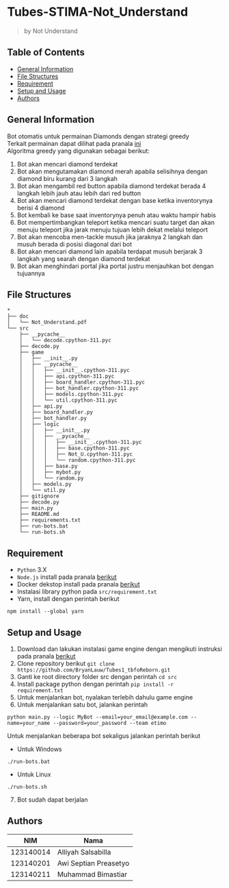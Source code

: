 # Tubes-STIMA-Not_Understand

> by Not Understand

## Table of Contents

- [General Information](#general-information)
- [File Structures](#file-structures)
- [Requirement](#requirement)
- [Setup and Usage](#setup-and-usage)
- [Authors](#authors)

## General Information

Bot otomatis untuk permainan Diamonds dengan strategi greedy<br>
Terkait permainan dapat dilihat pada pranala [ini](https://drive.google.com/file/d/17_d7sRWhr0TspjS0ZqIIQCnQnElPaeDR/view)<br>
Algoritma greedy yang digunakan sebagai berikut:

1. Bot akan mencari diamond terdekat
2. Bot akan mengutamakan diamond merah apabila selisihnya dengan diamond biru kurang dari 3 langkah
3. Bot akan mengambil red button apabila diamond terdekat berada 4 langkah lebih jauh atau lebih dari red button
4. Bot akan mencari diamond terdekat dengan base ketika inventorynya berisi 4 diamond
5. Bot kembali ke base saat inventorynya penuh atau waktu hampir habis
6. Bot mempertimbangkan teleport ketika mencari suatu target dan akan menuju teleport jika jarak menuju tujuan lebih dekat melalui teleport
7. Bot akan mencoba men-tackle musuh jika jaraknya 2 langkah dan musuh berada di posisi diagonal dari bot
8. Bot akan mencari diamond lain apabila terdapat musuh berjarak 3 langkah yang searah dengan diamond terdekat
9. Bot akan menghindari portal jika portal justru menjauhkan bot dengan tujuannya

## File Structures
```
*
├── doc
│   └── Not_Understand.pdf
└── src
    ├── __pycache__
    │   └── decode.cpython-311.pyc
    ├── decode.py
    ├── game
    │   ├── __init__.py
    │   ├── __pycache__
    │   │   ├── __init__.cpython-311.pyc
    │   │   ├── api.cpython-311.pyc
    │   │   ├── board_handler.cpython-311.pyc
    │   │   ├── bot_handler.cpython-311.pyc
    │   │   ├── models.cpython-311.pyc
    │   │   └── util.cpython-311.pyc
    │   ├── api.py
    │   ├── board_handler.py
    │   ├── bot_handler.py
    │   ├── logic
    │   │   ├── __init__.py
    │   │   ├── __pycache__
    │   │   │   ├── __init__.cpython-311.pyc
    │   │   │   ├── base.cpython-311.pyc
    │   │   │   ├── Not_U.cpython-311.pyc
    │   │   │   └── random.cpython-311.pyc
    │   │   ├── base.py
    │   │   ├── mybot.py
    │   │   └── random.py
    │   ├── models.py
    │   └── util.py
    ├── gitignore
    ├── decode.py
    ├── main.py
    ├── README.md
    ├── requirements.txt
    ├── run-bots.bat
    └── run-bots.sh
```

## Requirement

- `Python` 3.X
- `Node.js` install pada pranala [berikut](https://nodejs.org/en)
- Docker dekstop install pada pranala [berikut](https://www.docker.com/products/docker-desktop/)
- Instalasi library python pada `src/requirement.txt`
- Yarn, install dengan perintah berikut
```
npm install --global yarn
```

## Setup and Usage

1. Download dan lakukan instalasi game engine dengan mengikuti instruksi pada pranala [berikut](https://docs.google.com/spreadsheets/d/1FJ0SS6AtDuOtYBe7_bViBHV0cmOipCHIhLPDQMhwvlE/edit?gid=0#gid=0)
2. Clone repository berikut `git clone https://github.com/BryanLauw/Tubes1_tbfoReborn.git`
3. Ganti ke root directory folder src dengan perintah `cd src`
4. Install package python dengan perintah `pip install -r requirement.txt`
5. Untuk menjalankan bot, nyalakan terlebih dahulu game engine
6. Untuk menjalankan satu bot, jalankan perintah

```
python main.py --logic MyBot --email=your_email@example.com --name=your_name --password=your_password --team etimo
```

Untuk menjalankan beberapa bot sekaligus jalankan perintah berikut
- Untuk Windows
```
./run-bots.bat
```
- Untuk Linux
```
./run-bots.sh
```
7. Bot sudah dapat berjalan

## Authors

| NIM       | Nama                     |
| --------- | ------------------------ |
| 123140014 | Alliyah Salsabilla       |
| 123140201 | Awi Septian Preasetyo    |
| 123140211 | Muhammad Bimastiar       |
